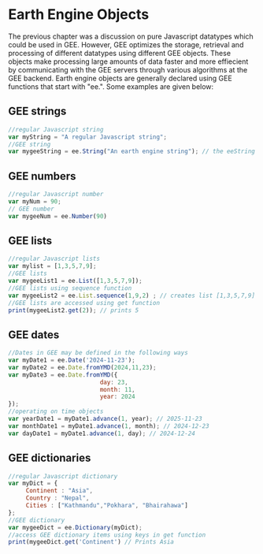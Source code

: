 # Earth Engine Objects
The previous chapter was a discussion on pure Javascript datatypes which could be used in GEE. However, GEE optimizes the
storage, retrieval and processing of different datatypes using different GEE objects. These objects make processing large
amounts of data faster and more effiecient by communicating with the GEE servers through various algorithms at the GEE backend.
Earth engine objects are generally declared using GEE functions that start with "ee.".
Some examples are given below:

## GEE strings
```Javascript
//regular Javascript string
var myString = "A regular Javascript string";
//GEE string
var mygeeString = ee.String("An earth engine string"); // the eeString object is stored in the GEE server
```
## GEE numbers
```Javascript
//regular Javascript number
var myNum = 90;
// GEE number
var mygeeNum = ee.Number(90)
```
## GEE lists
```Javascript
//regular Javascript lists
var mylist = [1,3,5,7,9];
//GEE lists
var mygeeList1 = ee.List([1,3,5,7,9]);
//GEE lists using sequence function
var mygeeList2 = ee.List.sequence(1,9,2) ; // creates list [1,3,5,7,9]
//GEE lists are accessed using get function
print(mygeeList2.get(2)); // prints 5
```

## GEE dates
```Javascript
//Dates in GEE may be defined in the following ways
var myDate1 = ee.Date('2024-11-23');
var myDate2 = ee.Date.fromYMD(2024,11,23);
var myDate3 = ee.Date.fromYMD({
                          day: 23,
                          month: 11,
                          year: 2024
});
//operating on time objects
var yearDate1 = myDate1.advance(1, year); // 2025-11-23
var monthDate1 = myDate1.advance(1, month); // 2024-12-23
var dayDate1 = myDate1.advance(1, day); // 2024-12-24
```

## GEE dictionaries
```Javascript
//regular Javascript dictionary
var myDict = {
     Continent : "Asia",
     Country : "Nepal",
     Cities : ["Kathmandu","Pokhara", "Bhairahawa"]
};
//GEE dictionary
var mygeeDict = ee.Dictionary(myDict);
//access GEE dictionary items using keys in get function
print(mygeeDict.get('Continent') // Prints Asia
